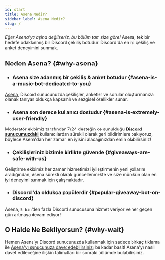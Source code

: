 ```yaml
---
id: start
title: Asena Nedir?
sidebar_label: Asena Nedir?
slug: /
---
```

*Eğer Asena'ya aşina değilseniz, bu bölüm tam size göre!* Asena, tek bir hedefe odaklanmış bir Discord çekiliş botudur:
Discord'da en iyi çekiliş ve anket deneyimini sunmak.

## Neden Asena? {#why-asena}

* ### Asena size adanmış bir çekiliş & anket botudur {#asena-is-a-music-bot-dedicated-to-you}
[Asena](https://asena.xyz), Discord sunucunuzda çekilişler, anketler ve sorular oluşturmanıza olanak tanıyan oldukça kapsamlı ve sezgisel
özellikler sunar.

* ### Asena son derece kullanıcı dostudur {#asena-is-extremely-user-friendly}
Moderatör ekibimiz tarafından 7/24 desteğin de sunulduğu **[Discord sunucumuzdaki](https://dc.asena.xyz)** kullanıcılardan sürekli olarak geri
bildirimlere bakıyoruz, böylece Asena'dan her zaman en iyisini alacağınızdan emin olabilirsiniz!

* ### Çekilişleriniz bizimle birlikte güvende {#giveaways-are-safe-with-us}
Geliştirme ekibimiz her zaman hizmetimizi iyileştirmenin yeni yollarını aradığından, Asena sürekli olarak güncellenmekte
ve size mümkün olan en iyi deneyimi sunmak için çalışmaktadır.

* ### Discord 'da oldukça popülerdir {#popular-giveaway-bot-on-discord}
Asena, `5 bin`'den fazla Discord sunucusuna hizmet veriyor ve her geçen gün artmaya devam ediyor!

## O Halde Ne Bekliyorsun? {#why-wait}

Hemen Asena'yı Discord sunucunuzda kullanmak için sadece birkaç tıklama
ile [Asena'yı sunucunuza davet edebilirsiniz](https://invite.asena.xyz); bu kadar basit! Asena'yı nasıl davet
edileceğine ilişkin talimatları bir sonraki bölümde bulabilirsiniz.
